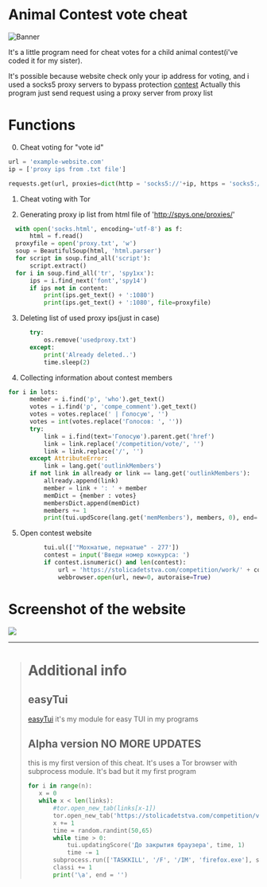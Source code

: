 # Animal Contest vote cheat

![Banner](https://github.com/Ninnjah/Contest-cheat/blob/master/banner.JPG)

It's a little program need for cheat votes for a child animal contest(i've coded it for my sister).

It's possible because website check only your ip address for voting, and i used a socks5 proxy servers to bypass protection [contest](https://stolicadetstva.com/competition/work/277/)
Actually this program just send request using a proxy server from proxy list
# Functions
0. Cheat voting for "vote id"
  ```python
  url = 'example-website.com'
  ip = ['proxy ips from .txt file']
  
  requests.get(url, proxies=dict(http = 'socks5://'+ip, https = 'socks5://'+ip))
  ```
1. Cheat voting with Tor
  
2. Generating proxy ip list from html file of 'http://spys.one/proxies/'
  ```python
    with open('socks.html', encoding='utf-8') as f: 
        html = f.read()                              
    proxyfile = open('proxy.txt', 'w')              
    soup = BeautifulSoup(html, 'html.parser')     
    for script in soup.find_all('script'):
        script.extract()                            
    for i in soup.find_all('tr', 'spy1xx'):          
        ips = i.find_next('font','spy14')              
        if ips not in content:                       
            print(ips.get_text() + ':1080')
            print(ips.get_text() + ':1080', file=proxyfile)
  ```
 3. Deleting list of used proxy ips(just in case)
  ```python
        try:
            os.remove('usedproxy.txt')
        except:
            print('Already deleted..')
            time.sleep(2)
  ```
  4. Collecting information about contest members
  ```python
  for i in lots:                                        
        member = i.find('p', 'who').get_text()                
        votes = i.find('p', 'compe_comment').get_text()       
        votes = votes.replace(' | Голосую', '')              
        votes = int(votes.replace('Голосов: ', ''))       
        try:                                                 
            link = i.find(text='Голосую').parent.get('href')   
            link = link.replace('/competition/vote/', '')      
            link = link.replace('/', '')                        
        except AttributeError:                                
            link = lang.get('outlinkMembers')
        if not link in allready or link == lang.get('outlinkMembers'):
            allready.append(link)                     
            member = link + ': ' + member                   
            memDict = {member : votes}                 
            membersDict.append(memDict)                         
            members += 1                                        
            print(tui.updScore(lang.get('memMembers'), members, 0), end='\r')
  ```
  5. Open contest website
  ```python
            tui.ul(['"Мохнатые, пернатые" - 277'])
            contest = input('Введи номер конкурса: ') 
            if contest.isnumeric() and len(contest):
                url = 'https://stolicadetstva.com/competition/work/' + contest
                webbrowser.open(url, new=0, autoraise=True)
  ```
# Screenshot of the website
![](https://github.com/Ninnjah/animalContest/blob/master/contestWebsite.png)

---
># Additional info
>## easyTui
>[easyTui](https://github.com/Ninnjah/easyTui) it's my module for easy TUI in my programs
>## Alpha version   NO MORE UPDATES
>this is my first version of this cheat. It's uses a Tor browser with subprocess module. It's bad but it my first program
>```python
>for i in range(n):
>    x = 0
>    while x < len(links):
>        #tor.open_new_tab(links[x-1])
>        tor.open_new_tab('https://stolicadetstva.com/competition/vote/47714/')
>        x += 1
>        time = random.randint(50,65)
>        while time > 0:
>            tui.updatingScore('До закрытия браузера', time, 1)
>            time -= 1
>        subprocess.run(['TASKKILL', '/F', '/IM', 'firefox.exe'], stdout=subprocess.DEVNULL)
>        classi += 1
>        print('\a', end = '')
>```

